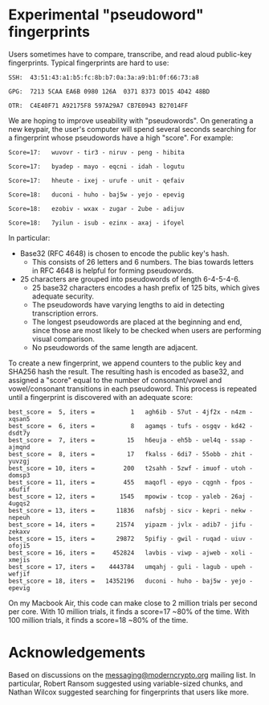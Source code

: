 

Experimental "pseudoword" fingerprints
====

Users sometimes have to compare, transcribe, and read aloud public-key fingerprints.  Typical fingerprints are hard to use:

    SSH:  43:51:43:a1:b5:fc:8b:b7:0a:3a:a9:b1:0f:66:73:a8

    GPG:  7213 5CAA EA6B 0980 126A  0371 8373 DD15 4D42 48BD

    OTR:  C4E40F71 A92175F8 597A29A7 CB7E0943 B27014FF

We are hoping to improve useability with "pseudowords".  On generating a new keypair, the user's computer will spend several seconds searching for a fingerprint whose pseudowords have a high "score".  For example:

    Score=17:   wuvovr - tir3 - niruv - peng - hibita
    
    Score=17:   byadep - mayo - eqcni - idah - logutu

    Score=17:   hheute - ixej - urufe - unit - qefaiv

    Score=18:   duconi - huho - baj5w - yejo - epevig

    Score=18:   ezobiv - wxax - zugar - 2ube - adijuv

    Score=18:   7yilun - isub - ezinx - axaj - ifoyel   

In particular:
 * Base32 (RFC 4648) is chosen to encode the public key's hash.
     * This consists of 26 letters and 6 numbers.  The bias towards letters in RFC 4648 is helpful for forming pseudowords.
 * 25 characters are grouped into pseudowords of length 6-4-5-4-6.  
     * 25 base32 characters encodes a hash prefix of 125 bits, which gives adequate security.
     * The pseudowords have varying lengths to aid in detecting transcription errors.
     * The longest pseudowords are placed at the beginning and end, since those are most likely to be checked when users are performing visual comparison.
     * No pseudowords of the same length are adjacent.  

To create a new fingerprint, we append counters to the public key and SHA256 hash the result.   The resulting hash is encoded as base32, and assigned a "score" equal to the number of consonant/vowel and vowel/consonant transitions in each pseudoword.  This process is repeated until a fingerprint is discovered with an adequate score:

    best_score =  5, iters =          1   agh6ib - 57ut - 4jf2x - n4zm - xqsan5
    best_score =  6, iters =          8   agamqs - tufs - osgqv - kd42 - dsdt7y
    best_score =  7, iters =         15   h6euja - eh5b - uel4q - ssap - ajmqnd
    best_score =  8, iters =         17   fkalss - 6di7 - 55obb - zhit - yuvzgj
    best_score = 10, iters =        200   t2sahh - 5zwf - imuof - utoh - domsp3
    best_score = 11, iters =        455   maqofl - epyo - cqgnh - fpos - x6ufif
    best_score = 12, iters =       1545   mpowiw - tcop - yaleb - 26aj - 4ugqs2
    best_score = 13, iters =      11836   nafsbj - sicv - kepri - nekw - nepeuh
    best_score = 14, iters =      21574   yipazm - jvlx - adib7 - jifu - zekaxv
    best_score = 15, iters =      29872   5pifiy - gwil - ruqad - uiuv - ofoji5
    best_score = 16, iters =     452824   lavbis - viwp - ajweb - xoli - xmejis
    best_score = 17, iters =    4443784   umqahj - guli - lagub - upeh - wefjif
    best_score = 18, iters =   14352196   duconi - huho - baj5w - yejo - epevig

On my Macbook Air, this code can make close to 2 million trials per second per core.  With 10 million trials, it finds a score=17 ~80% of the time.  With 100 million trials, it finds a score=18 ~80% of the time.

Acknowledgements
===
Based on discussions on the messaging@moderncrypto.org mailing list.  In particular, Robert Ransom suggested using variable-sized chunks, and Nathan Wilcox suggested searching for fingerprints that users like more.

